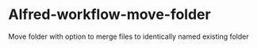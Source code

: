 # Alfred-workflow-move-folder
Move folder with option to merge files to identically named existing folder
